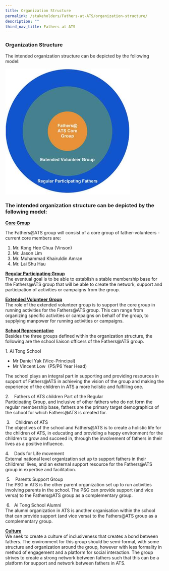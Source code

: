 ```yaml
---
title: Organization Structure
permalink: /stakeholders/Fathers-at-ATS/organization-structure/
description: ""
third_nav_title: Fathers at ATS
---
```

### Organization Structure

The intended organization structure can be depicted by the following model:

![](/images/fathersatatsstructure.jpg)

### The intended organization structure can be depicted by the following model:


**<u>Core Group</u>**

The Fathers@ATS group will consist of a core group of father-volunteers - current core members are:
1. Mr. Kong Hee Chua (Vinson)
2. Mr. Jason Lim
3. Mr. Muhammad Khairuldin Amran
4. Mr. Lai Shu Hau   

**<u>Regular Participating Group</u>**      
The eventual goal is to be able to establish a stable membership base for the Fathers@ATS group that will be able to create the network, support and participation of activities or campaigns from the group.

**<u>Extended Volunteer Group</u>**      
The role of the extended volunteer group is to support the core group in running activities for the Fathers@ATS group. This can range from organizing specific activities or campaigns on behalf of the group, to supplying manpower for running activities or campaigns.   

**<u>School Representative</u>**    
Besides the three groups defined within the organization structure, the following are the school liaison officers of the Fathers@ATS group.

1\. Ai Tong School     
* Mr Daniel Yak (Vice-Principal)     
* Mr Vincent Low  (P5/P6 Year Head)     

The school plays an integral part in supporting and providing resources in support of Fathers@ATS in achieving the vision of the group and making the experience of the children in ATS a more holistic and fulfilling one.  
  

2\.    Fathers of ATS children Part of the Regular    
Participating Group, and inclusive of other fathers who do not form the regular membership base, fathers are the primary target demographics of the school for which Fathers@ATS is created for.  

 3\.    Children of ATS  
The objectives of the school and Fathers@ATS is to create a holistic life for the children of ATS, in educating and providing a happy environment for the children to grow and succeed in, through the involvement of fathers in their lives as a positive influence.  
  

4\.    Dads for Life movement   
External national level organization set up to support fathers in their childrens’ lives, and an external support resource for the Fathers@ATS group in expertise and facilitation.  

 5\.    Parents Support Group  
The PSG in ATS is the other parent organization set up to run activities involving parents in the school. The PSG can provide support (and vice versa) to the Fathers@ATS group as a complementary group.  

 6\.   Ai Tong School Alumni  
The alumni organization in ATS is another organisation within the school that can provide support (and vice versa) to the Fathers@ATS group as a complementary group.  

**<u>Culture</u>**   
We seek to create a culture of inclusiveness that creates a bond between fathers. The environment for this group should be semi-formal, with some structure and organization around the group, however with less formality in method of engagement and a platform for social interaction. The group strives to create a strong network between fathers such that this can be a platform for support and network between fathers in ATS.